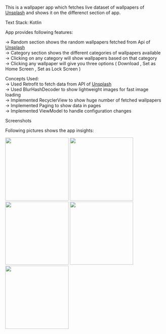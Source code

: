 This is a wallpaper app which fetches live dataset of wallpapers of [Unsplash](https://unsplash.com/) and shows it on the differenct section of app. 

Text Stack: Kotlin 

App provides following features:

-> Random section shows the random wallpapers fetched from Api of [Unsplash](https://unsplash.com/)        
-> Category section shows the different categories of wallpapers available      
-> Clicking on any category will show wallpapers based on that category         
-> Clicking any wallpaper will give you three options ( Download , Set as Home Screen , Set as Lock Screen )       




Concepts Used:       
-> Used Retrofit to fetch data from API of [Unsplash](https://unsplash.com/)       
-> Used BlurHashDecoder to show lightweight images for fast image loading        
-> Implemented RecyclerView to show huge number of fetched wallpapers     
-> Implemented Paging to show data in pages     
-> Implemented ViewModel to handle configuration changes      



Screenshots   



Following pictures shows the app insights:    



<img src="https://github.com/abhizzzeeet/Wallpaper-App-Unsplash/assets/104162745/f60f5dd2-8dbb-4b70-8085-24f20766afde" width="200" />
<img src="https://github.com/abhizzzeeet/Wallpaper-App-Unsplash/assets/104162745/f3272255-2344-4aa7-95e3-dbe609380215" width="200" />
<img src="https://github.com/abhizzzeeet/Wallpaper-App-Unsplash/assets/104162745/28304d4d-4345-40ac-bb7a-96816457fa2f" width="200" />
<img src="https://github.com/abhizzzeeet/Wallpaper-App-Unsplash/assets/104162745/db36587b-44e6-4455-8b90-0486122c6e40" width="200" />
<img src="https://github.com/abhizzzeeet/Wallpaper-App-Unsplash/assets/104162745/4735126d-e9e3-4dd9-82c7-c42bf07b6289" width="200" />




